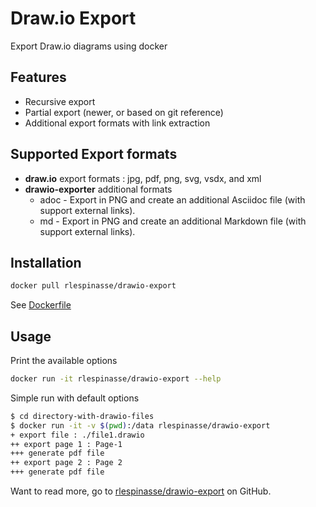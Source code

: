 # Draw.io Export

Export Draw.io diagrams using docker

## Features

* Recursive export
* Partial export (newer, or based on git reference)
* Additional export formats with link extraction

## Supported Export formats

* **draw.io** export formats : jpg, pdf, png, svg, vsdx, and xml
* **drawio-exporter** additional formats
  * adoc - Export in PNG and create an additional Asciidoc file (with support external links).
  * md - Export in PNG and create an additional Markdown file (with support external links).

## Installation

```bash
docker pull rlespinasse/drawio-export
```

See [Dockerfile][2]

## Usage

Print the available options

  ```bash
  docker run -it rlespinasse/drawio-export --help
  ```

Simple run with default options

  ```bash
  $ cd directory-with-drawio-files
  $ docker run -it -v $(pwd):/data rlespinasse/drawio-export
  + export file : ./file1.drawio
  ++ export page 1 : Page-1
  +++ generate pdf file
  ++ export page 2 : Page 2
  +++ generate pdf file
  ```

Want to read more, go to [rlespinasse/drawio-export][1] on GitHub.

[1]: https://github.com/rlespinasse/drawio-export
[2]: https://github.com/rlespinasse/drawio-export/blob/master/Dockerfile
